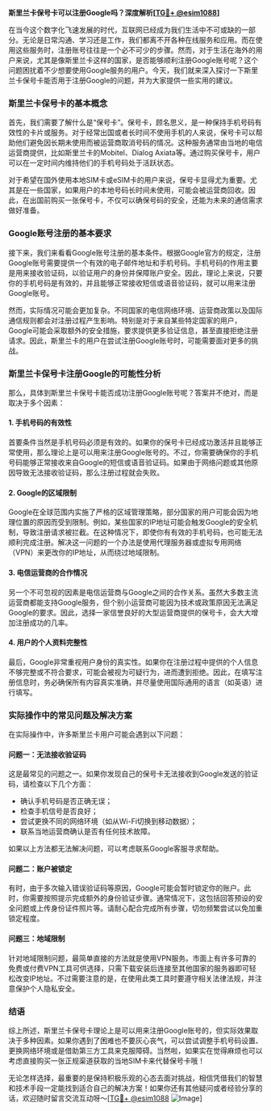 **斯里兰卡保号卡可以注册Google吗？深度解析[[TG💪+ @esim1088](https://t.me/s/esim1088)]**

在当今这个数字化飞速发展的时代，互联网已经成为我们生活中不可或缺的一部分。无论是日常沟通、学习还是工作，我们都离不开各种在线服务和应用。而在使用这些服务时，注册账号往往是一个必不可少的步骤。然而，对于生活在海外的用户来说，尤其是像斯里兰卡这样的国家，是否能够顺利注册Google账号呢？这个问题困扰着不少想要使用Google服务的用户。今天，我们就来深入探讨一下斯里兰卡保号卡能否用于注册Google的问题，并为大家提供一些实用的建议。

### 斯里兰卡保号卡的基本概念

首先，我们需要了解什么是“保号卡”。保号卡，顾名思义，是一种保持手机号码有效性的卡片或服务。对于经常出国或者长时间不使用手机的人来说，保号卡可以帮助他们避免因长期未使用而被运营商取消号码的情况。这种服务通常由当地的电信运营商提供，比如斯里兰卡的Mobitel、Dialog Axiata等。通过购买保号卡，用户可以在一定时间内维持他们的手机号码处于活跃状态。

对于希望在国外使用本地SIM卡或eSIM卡的用户来说，保号卡显得尤为重要。尤其是在一些国家，如果用户的本地号码长时间未使用，可能会被运营商回收。因此，在出国前购买一张保号卡，不仅可以确保号码的安全，还能为未来的通信需求做好准备。

### Google账号注册的基本要求

接下来，我们来看看Google账号注册的基本条件。根据Google官方的规定，注册Google账号需要提供一个有效的电子邮件地址和手机号码。手机号码的作用主要是用来接收验证码，以验证用户的身份并保障账户安全。因此，理论上来说，只要你的手机号码是有效的，并且能够正常接收短信或语音验证码，就可以用来注册Google账号。

然而，实际情况可能会更加复杂。不同国家的电信网络环境、运营商政策以及国际通信规则都会对注册过程产生影响。特别是对于来自某些特定国家的用户，Google可能会采取额外的安全措施，要求提供更多验证信息，甚至直接拒绝注册请求。因此，斯里兰卡的用户在尝试注册Google账号时，可能需要面对更多的挑战。

### 斯里兰卡保号卡注册Google的可能性分析

那么，具体到斯里兰卡保号卡能否成功注册Google账号呢？答案并不绝对，而是取决于多个因素：

#### 1. 手机号码的有效性
首要条件当然是手机号码必须是有效的。如果你的保号卡已经成功激活并且能够正常使用，那么理论上是可以用来注册Google账号的。不过，你需要确保你的手机号码能够正常接收来自Google的短信或语音验证码。如果由于网络问题或其他原因导致无法接收验证码，那么注册过程就会失败。

#### 2. Google的区域限制
Google在全球范围内实施了严格的区域管理策略，部分国家的用户可能会因为地理位置的原因而受到限制。例如，某些国家的IP地址可能会触发Google的安全机制，导致注册请求被拦截。在这种情况下，即使你有有效的手机号码，也可能无法顺利完成注册。解决这一问题的一个办法是使用代理服务器或虚拟专用网络（VPN）来更改你的IP地址，从而绕过地域限制。

#### 3. 电信运营商的合作情况
另一个不可忽视的因素是电信运营商与Google之间的合作关系。虽然大多数主流运营商都能支持Google服务，但个别小运营商可能因为技术或政策原因无法满足Google的要求。因此，选择一家信誉良好的大型运营商提供的保号卡，会大大增加注册成功的几率。

#### 4. 用户的个人资料完整性
最后，Google非常重视用户身份的真实性。如果你在注册过程中提供的个人信息不够完整或不符合要求，可能会被视为可疑行为，进而遭到拒绝。因此，在填写注册信息时，务必确保所有内容真实准确，并尽量使用国际通用的语言（如英语）进行填写。

### 实际操作中的常见问题及解决方案

在实际操作中，许多斯里兰卡用户可能会遇到以下问题：

#### 问题一：无法接收验证码
这是最常见的问题之一。如果你发现自己的保号卡无法接收到Google发送的验证码，请检查以下几个方面：
- 确认手机号码是否正确无误；
- 检查手机信号是否良好；
- 尝试更换不同的网络环境（如从Wi-Fi切换到移动数据）；
- 联系当地运营商确认是否有任何技术故障。

如果以上方法都无法解决问题，可以考虑联系Google客服寻求帮助。

#### 问题二：账户被锁定
有时，由于多次输入错误验证码等原因，Google可能会暂时锁定你的账户。此时，你需要按照提示完成额外的身份验证步骤。通常情况下，这包括回答预设的安全问题或上传身份证件照片等。请耐心配合完成所有步骤，切勿频繁尝试以免加重锁定程度。

#### 问题三：地域限制
针对地域限制问题，最简单直接的方法就是使用VPN服务。市面上有许多可靠的免费或付费VPN工具可供选择，只需下载安装后连接至其他国家的服务器即可轻松改变IP地址。不过需要注意的是，在使用此类工具时要遵守相关法律法规，并注意保护个人隐私安全。

### 结语

综上所述，斯里兰卡保号卡理论上是可以用来注册Google账号的，但实际效果取决于多种因素。如果你遇到了困难也不要灰心丧气，可以尝试调整手机号码设置、更换网络环境或是借助第三方工具来克服障碍。当然啦，如果实在觉得麻烦也可以考虑直接购买一张正规渠道获取的当地SIM卡来代替保号卡哦！

无论怎样选择，最重要的是保持积极乐观的心态去面对挑战，相信凭借我们的智慧和技术手段一定能找到适合自己的解决方案！如果你还有其他疑问或者经验分享的话，欢迎随时留言交流互动呀～[[TG💪+ @esim1088](https://t.me/s/esim1088) ![Image](https://i.postimg.cc/4NQfJmqS/Snipaste-2025-05-13-00-14-12.png)]